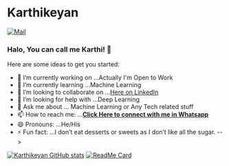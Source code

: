 # Karthikeyan

[![Mail](https://img.shields.io/badge/-info@karthiavenger45@gmail.com-gray?style=flat-square&logo=gmail&logoColor=red&link=)](mailto:info@karthiavenger45.org)


### Halo, You can call me Karthi! 👋


Here are some ideas to get you started:

- 🔭 I’m currently working on ...Actually I'm Open to Work
- 🌱 I’m currently learning ...Machine Learning
- 👯 I’m looking to collaborate on ...[Here on LinkedIn](https://www.linkedin.com/in/karthikeyan-r-60324b194/)
- 🤔 I’m looking for help with ...Deep Learning
- 💬 Ask me about ... Machine Learning or Any Tech related stuff
- 📫 How to reach me: ...[**Click Here to connect with me in Whatsapp**](https://wa.me/%3C+918667013433%3E)
- 😄 Pronouns: ...He/His
- ⚡ Fun fact: ...I don’t eat desserts or sweets as I don’t like all the sugar.
-->

[![Karthikeyan GitHub stats](https://github-readme-stats.vercel.app/api?username=karthiavenger45)](https://github.com/karthiavenger45/github-readme-stats)
[![ReadMe Card](https://github-readme-stats.vercel.app/api/pin/?username=karthiavenger45&repo=github-readme-stats)](https://github.com/karthiavenger45/github-readme-stats)
